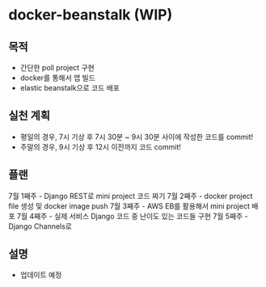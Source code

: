 # docker-beanstalk (WIP)

## 목적
- 간단한 poll project 구현
- docker를 통해서 앱 빌드
- elastic beanstalk으로 코드 배포

## 실천 계획
- 평일의 경우, 7시 기상 후 7시 30분 ~ 9시 30분 사이에 작성한 코드를 commit!
- 주말의 경우, 9시 기상 후 12시 이전까지 코드 commit!

## 플랜
7월 1째주 - Django REST로 mini project 코드 짜기
7월 2째주 - docker project file 생성 및 docker image push
7월 3째주 - AWS EB를 활용해서 mini project 배포
7월 4째주 - 실제 서비스 Django 코드 중 난이도 있는 코드들 구현
7월 5째주 - Django Channels로 

## 설명
- 업데이트 예정
